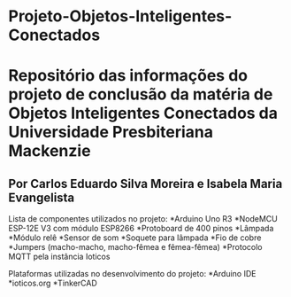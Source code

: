 # Projeto-Objetos-Inteligentes-Conectados
Repositório das informações do projeto de conclusão da matéria de Objetos Inteligentes Conectados da Universidade Presbiteriana Mackenzie
=========================================================================================================================================

Por Carlos Eduardo Silva Moreira e Isabela Maria Evangelista
------------------------------------------------------------

Lista de componentes utilizados no projeto:
*Arduino Uno R3
*NodeMCU ESP-12E V3 com módulo ESP8266
*Protoboard de 400 pinos
*Lâmpada
*Módulo relê
*Sensor de som
*Soquete para lâmpada
*Fio de cobre
*Jumpers (macho-macho, macho-fêmea e fêmea-fêmea)
*Protocolo MQTT pela instância Ioticos

Plataformas utilizadas no desenvolvimento do projeto:
*Arduino IDE
*ioticos.org
*TinkerCAD
